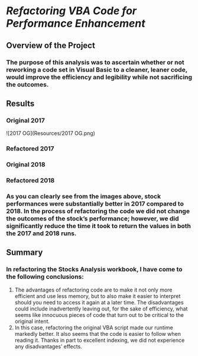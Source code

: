 # **_Refactoring VBA Code for Performance Enhancement_**

## **Overview of the Project**

### The purpose of this analysis was to ascertain whether or not reworking a code set in Visual Basic to a cleaner, leaner code, would improve the efficiency and legibility while not sacrificing the outcomes.

## **Results**

### Original 2017
![2017 OG](Resources/2017 OG.png)
### Refactored 2017

### Original 2018

### Refactored 2018 


### As you can clearly see from the images above, stock performances were substantially better in 2017 compared to 2018. In the process of refactoring the code we did not change the outcomes of the stock’s performance; however, we did significantly reduce the time it took to return the values in both the 2017 and 2018 runs.

## **Summary**

### In refactoring the Stocks Analysis workbook, I have come to the following conclusions:
1)	The advantages of refactoring code are to make it not only more efficient and use less memory, but to also make it easier to interpret should you need to access it again at a later time. The disadvantages could include inadvertently leaving out, for the sake of efficiency, what seems like innocuous pieces of code that turn out to be critical to the original intent.
2)	In this case, refactoring the original VBA script made our runtime markedly better. It also seems that the code is easier to follow when reading it. Thanks in part to excellent indexing, we did not experience any disadvantages’ effects.
